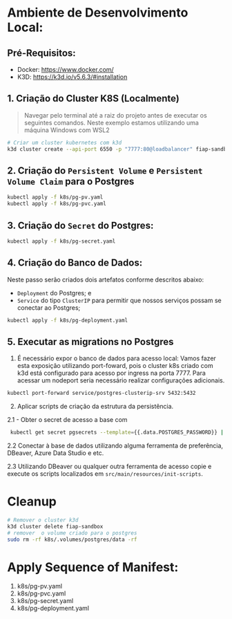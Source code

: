 # Ambiente de Desenvolvimento Local:

## Pré-Requisitos:

- Docker: https://www.docker.com/
- K3D: https://k3d.io/v5.6.3/#installation

## 1. Criação do Cluster K8S (Localmente)

> Navegar pelo terminal até a raiz do projeto antes de executar os seguintes comandos. Neste exemplo estamos utilizando uma máquina Windows com WSL2

```bash
# Criar um cluster kubernetes com k3d
k3d cluster create --api-port 6550 -p "7777:80@loadbalancer" fiap-sandbox --agents 2 --volume $(pwd)/k8s/.volumes:/var/lib/rancher/k3s/storage@all
```

## 2. Criação do `Persistent Volume` e `Persistent Volume Claim` para o Postgres

```bash
kubectl apply -f k8s/pg-pv.yaml
kubectl apply -f k8s/pg-pvc.yaml
```

## 3. Criação do `Secret` do Postgres:

```bash
kubectl apply -f k8s/pg-secret.yaml
```

## 4. Criação do Banco de Dados:

Neste passo serão criados dois artefatos conforme descritos abaixo:

- `Deployment` do Postgres; e
- `Service` do tipo `ClusterIP` para permitir que nossos serviços possam se conectar ao Postgres;

```bash
kubectl apply -f k8s/pg-deployment.yaml
```

## 5. Executar as migrations no Postgres

1. É necessário expor o banco de dados para acesso local:
   Vamos fazer esta exposição utilizando port-foward, pois o cluster k8s criado com k3d está configurado para acesso por ingress na porta 7777. Para acessar um nodeport seria necessário realizar configurações adicionais.

```bash
kubectl port-forward service/postgres-clusterip-srv 5432:5432
```

2. Aplicar scripts de criação da estrutura da persistência.

2.1 - Obter o secret de acesso a base com

```bash
 kubectl get secret pgsecrets --template={{.data.POSTGRES_PASSWORD}} | base64 -d
```

2.2 Conectar à base de dados utilizando alguma ferramenta de preferência, DBeaver, Azure Data Studio e etc.

2.3 Utilizando DBeaver ou qualquer outra ferramenta de acesso copie e execute os scripts localizados em `src/main/resources/init-scripts`.

# Cleanup

```bash
# Remover o cluster k3d
k3d cluster delete fiap-sandbox
# remover  o volume criado para o postgres
sudo rm -rf k8s/.volumes/postgres/data -rf
```

# Apply Sequence of Manifest:

1. k8s/pg-pv.yaml
2. k8s/pg-pvc.yaml
3. k8s/pg-secret.yaml
4. k8s/pg-deployment.yaml
